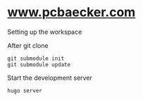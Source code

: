 # www.pcbaecker.com

Setting up the workspace

After git clone

    git submodule init  
    git submodule update

Start the development server

    hugo server